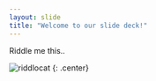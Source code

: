 ```yaml
---
layout: slide
title: "Welcome to our slide deck!"
---
```


Riddle me this..

![riddlocat](https://octodex.github.com/images/riddlocat.png)
{: .center}
